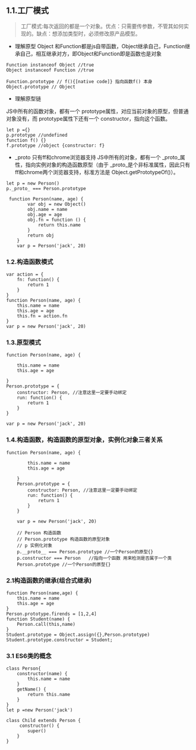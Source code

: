 ## 1.1.工厂模式
> 工厂模式:每次返回的都是一个对象。优点：只需要传参数，不管其如何实现的。缺点：想添加类型时，必须修改原产品模型。
- 理解原型
Object 和Function都是js自带函数，Object继承自己，Function继承自己，相互继承对方，即Object和Function即是函数也是对象
~~~
Function instanceof Object //true
Object instanceof Function //true

Function.prototype // f(){[native code]} 指向函数f() 本身
Object.prototype // Object
~~~
- 理解原型链

JS中所有的函数对象，都有一个 prototype属性，对应当前对象的原型，但普通对象没有，而 prototype属性下还有一个 constructor，指向这个函数。
~~~
let p ={}
p.prototype //undefined
function f() {}
f.prototype //object {constructor: f}
~~~
- _proto 只有ff和chrome浏览器支持
JS中所有的对象，都有一个 _proto_属性，指向实例对象的构造函数原型（由于 _proto_是个非标准属性，因此只有ff和chrome两个浏览器支持，标准方法是 Object.getPrototypeOf()）。
~~~
let p = new Person()
p._proto_ === Person.prototype
~~~

~~~
 function Person(name, age) {
        var obj = new Object()
        obj.name = name
        obj.age = age
        obj.fn = function () {
            return this.name
        }
        return obj
    }
    var p = Person('jack', 20)
~~~

### 1.2.构造函数模式
~~~
var action = {
    fn: function() {
        return 1
    }
}
function Person(name, age) {
    this.name = name
    this.age = age
    this.fn = action.fn
}
var p = new Person('jack', 20)
~~~

### 1.3.原型模式
~~~
function Person(name, age) {

    this.name = name
    this.age = age

}
Person.prototype = {
    constructor: Person, //注意这里一定要手动绑定
    run: function() {
        return 1
    }
}

var p = new Person('jack', 20)
~~~
### 1.4.构造函数，构造函数的原型对象，实例化对象三者关系
~~~
function Person(name, age) {

        this.name = name
        this.age = age

    }
    Person.prototype = {
        constructor: Person, //注意这里一定要手动绑定
        run: function() {
            return 1
        }
    }

    var p = new Person('jack', 20)

    // Person 构造函数
    // Person.prototype 构造函数的原型对象
    // p 实例化对象
    p.__proto__ === Person.prototype //一个Person的原型{}
    p.constructor === Person   //指向一个函数 用来检测是否属于一个类
    Person.prototype //一个Person的原型{}
~~~


### 2.1构造函数的继承(组合式继承)
~~~
function Person(name,age) {
    this.name = name
    this.age = age
}
Person.prototype.firends = [1,2,4]
function Student(name) {
    Person.call(this,name)
}
Student.prototype = Object.assign({},Person.prototype)
Student.prototype.constructor = Student;
~~~

### 3.1 ES6类的概念
~~~
class Person{
    constructor(name) {
        this.name = name
    }
    getName() {
        return this.name
    }
}
let p =new Person('jack')

class Child extends Person {
     constructor() {
        super()
    }
}
~~~

